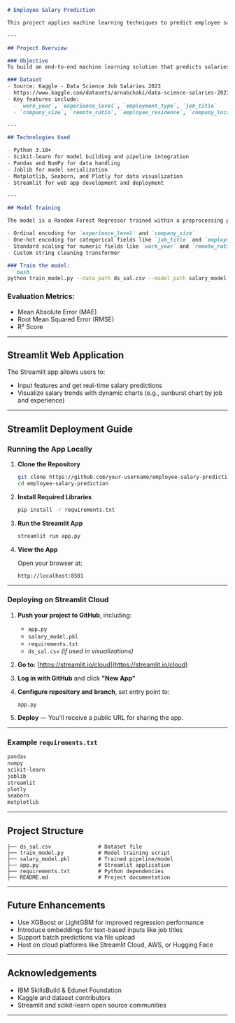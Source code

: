 ````markdown
# Employee Salary Prediction

This project applies machine learning techniques to predict employee salaries (in USD) based on job role, experience level, work location, and other employment-related features. It includes a trained regression model and a Streamlit web application for interactive salary prediction and data visualization.

---

## Project Overview

### Objective
To build an end-to-end machine learning solution that predicts salaries and deploys the model as an accessible web-based tool.

### Dataset
- Source: Kaggle - Data Science Job Salaries 2023  
  https://www.kaggle.com/datasets/arnabchaki/data-science-salaries-2023
- Key features include:
  - `work_year`, `experience_level`, `employment_type`, `job_title`
  - `company_size`, `remote_ratio`, `employee_residence`, `company_location`

---

## Technologies Used

- Python 3.10+
- Scikit-learn for model building and pipeline integration
- Pandas and NumPy for data handling
- Joblib for model serialization
- Matplotlib, Seaborn, and Plotly for data visualization
- Streamlit for web app development and deployment

---

## Model Training

The model is a Random Forest Regressor trained within a preprocessing pipeline that handles:

- Ordinal encoding for `experience_level` and `company_size`
- One-hot encoding for categorical fields like `job_title` and `employment_type`
- Standard scaling for numeric fields like `work_year` and `remote_ratio`
- Custom string cleaning transformer

### Train the model:
```bash
python train_model.py --data_path ds_sal.csv --model_path salary_model.pkl
````

### Evaluation Metrics:

* Mean Absolute Error (MAE)
* Root Mean Squared Error (RMSE)
* R² Score

---

## Streamlit Web Application

The Streamlit app allows users to:

* Input features and get real-time salary predictions
* Visualize salary trends with dynamic charts (e.g., sunburst chart by job and experience)

---

## Streamlit Deployment Guide

### Running the App Locally

1. **Clone the Repository**

   ```bash
   git clone https://github.com/your-username/employee-salary-prediction.git
   cd employee-salary-prediction
   ```

2. **Install Required Libraries**

   ```bash
   pip install -r requirements.txt
   ```

3. **Run the Streamlit App**

   ```bash
   streamlit run app.py
   ```

4. **View the App**

   Open your browser at:

   ```
   http://localhost:8501
   ```

---

### Deploying on Streamlit Cloud

1. **Push your project to GitHub**, including:

   * `app.py`
   * `salary_model.pkl`
   * `requirements.txt`
   * `ds_sal.csv` *(if used in visualizations)*

2. **Go to:** [https://streamlit.io/cloud](https://streamlit.io/cloud)

3. **Log in with GitHub** and click **"New App"**

4. **Configure repository and branch**, set entry point to:

   ```
   app.py
   ```

5. **Deploy** — You'll receive a public URL for sharing the app.

---

### Example `requirements.txt`

```txt
pandas
numpy
scikit-learn
joblib
streamlit
plotly
seaborn
matplotlib
```

---

## Project Structure

```
├── ds_sal.csv               # Dataset file
├── train_model.py           # Model training script
├── salary_model.pkl         # Trained pipeline/model
├── app.py                   # Streamlit application
├── requirements.txt         # Python dependencies
├── README.md                # Project documentation
```

---

## Future Enhancements

* Use XGBoost or LightGBM for improved regression performance
* Introduce embeddings for text-based inputs like job titles
* Support batch predictions via file upload
* Host on cloud platforms like Streamlit Cloud, AWS, or Hugging Face

---

## Acknowledgements

* IBM SkillsBuild & Edunet Foundation
* Kaggle and dataset contributors
* Streamlit and scikit-learn open source communities

---
